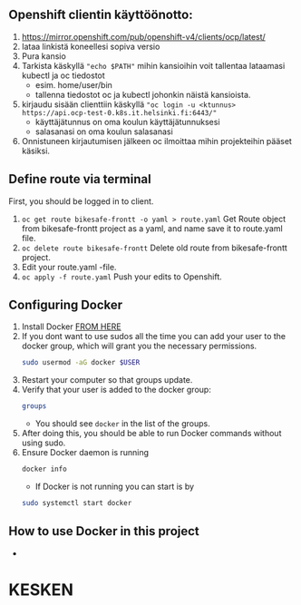 ## Openshift clientin käyttöönotto:
1. https://mirror.openshift.com/pub/openshift-v4/clients/ocp/latest/
2. lataa linkistä koneellesi sopiva versio
3. Pura kansio
4. Tarkista käskyllä ```"echo $PATH"``` mihin kansioihin voit tallentaa lataamasi kubectl ja oc tiedostot 
    - esim. home/user/bin
    - tallenna tiedostot oc ja kubectl johonkin näistä kansioista.
5. kirjaudu sisään clienttiin käskyllä ```"oc login -u <ktunnus> https://api.ocp-test-0.k8s.it.helsinki.fi:6443/"```
    - käyttäjätunnus on oma koulun käyttäjätunnuksesi
    - salasanasi on oma koulun salasanasi
 6. Onnistuneen kirjautumisen jälkeen oc ilmoittaa mihin projekteihin pääset käsiksi.

## Define route via terminal
First, you should be logged in to client.
1. ```oc get route bikesafe-frontt -o yaml > route.yaml``` Get Route object from bikesafe-frontt project as a yaml, and name save it to route.yaml file.
2. ```oc delete route bikesafe-frontt``` Delete old route from bikesafe-frontt project.
3. Edit your route.yaml -file.
4. ```oc apply -f route.yaml``` Push your edits to Openshift.


## Configuring Docker

1. Install Docker [FROM HERE](https://docs.docker.com/desktop/)
1. If you dont want to use sudos all the time you can add your user to the docker group, which will grant you the necessary permissions.
    ```bash
    sudo usermod -aG docker $USER
    ```
1. Restart your computer so that groups update.
1. Verify that your user is added to the docker group:
    ```bash
    groups
    ```
    - You should see ```docker``` in the list of the groups.
1. After doing this, you should be able to run Docker commands without using sudo.
1. Ensure Docker daemon is running
    ```bash
    docker info
    ```
    - If Docker is not running you can start is by
    ```bash
    sudo systemctl start docker
    ```

## How to use Docker in this project
- 

# KESKEN